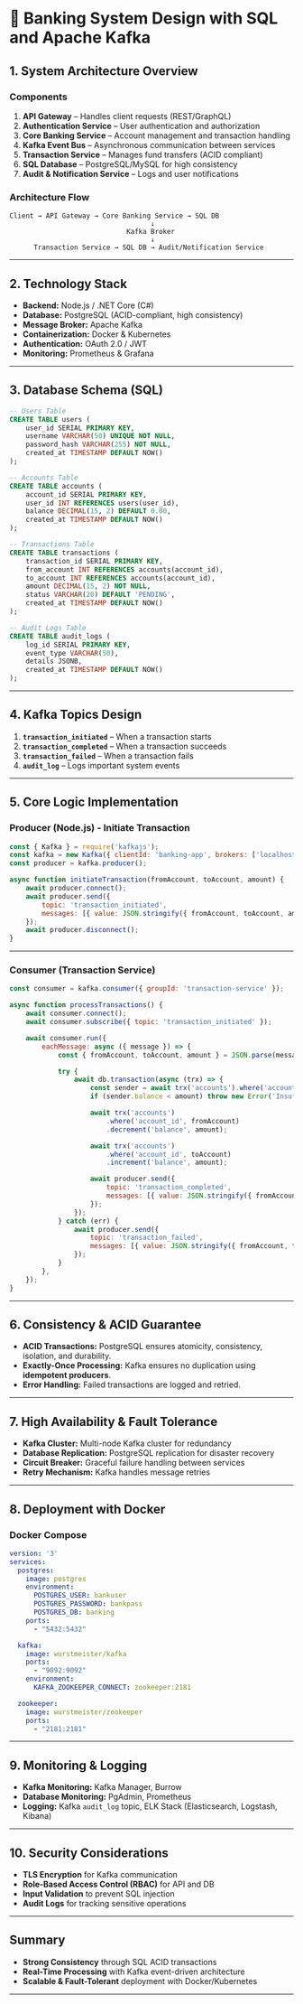 
# 🏦 Banking System Design with SQL and Apache Kafka

## **1. System Architecture Overview**

### **Components**

1. **API Gateway** – Handles client requests (REST/GraphQL)  
2. **Authentication Service** – User authentication and authorization  
3. **Core Banking Service** – Account management and transaction handling  
4. **Kafka Event Bus** – Asynchronous communication between services  
5. **Transaction Service** – Manages fund transfers (ACID compliant)  
6. **SQL Database** – PostgreSQL/MySQL for high consistency  
7. **Audit & Notification Service** – Logs and user notifications  

### **Architecture Flow**

```
Client → API Gateway → Core Banking Service → SQL DB
                                   ↓
                             Kafka Broker
                                   ↓
      Transaction Service → SQL DB → Audit/Notification Service
```

---

## **2. Technology Stack**

- **Backend:** Node.js / .NET Core (C#)  
- **Database:** PostgreSQL (ACID-compliant, high consistency)  
- **Message Broker:** Apache Kafka  
- **Containerization:** Docker & Kubernetes  
- **Authentication:** OAuth 2.0 / JWT  
- **Monitoring:** Prometheus & Grafana  

---

## **3. Database Schema (SQL)**

```sql
-- Users Table
CREATE TABLE users (
    user_id SERIAL PRIMARY KEY,
    username VARCHAR(50) UNIQUE NOT NULL,
    password_hash VARCHAR(255) NOT NULL,
    created_at TIMESTAMP DEFAULT NOW()
);

-- Accounts Table
CREATE TABLE accounts (
    account_id SERIAL PRIMARY KEY,
    user_id INT REFERENCES users(user_id),
    balance DECIMAL(15, 2) DEFAULT 0.00,
    created_at TIMESTAMP DEFAULT NOW()
);

-- Transactions Table
CREATE TABLE transactions (
    transaction_id SERIAL PRIMARY KEY,
    from_account INT REFERENCES accounts(account_id),
    to_account INT REFERENCES accounts(account_id),
    amount DECIMAL(15, 2) NOT NULL,
    status VARCHAR(20) DEFAULT 'PENDING',
    created_at TIMESTAMP DEFAULT NOW()
);

-- Audit Logs Table
CREATE TABLE audit_logs (
    log_id SERIAL PRIMARY KEY,
    event_type VARCHAR(50),
    details JSONB,
    created_at TIMESTAMP DEFAULT NOW()
);
```

---

## **4. Kafka Topics Design**

1. **`transaction_initiated`** – When a transaction starts  
2. **`transaction_completed`** – When a transaction succeeds  
3. **`transaction_failed`** – When a transaction fails  
4. **`audit_log`** – Logs important system events  

---

## **5. Core Logic Implementation**

### **Producer (Node.js) - Initiate Transaction**

```javascript
const { Kafka } = require('kafkajs');
const kafka = new Kafka({ clientId: 'banking-app', brokers: ['localhost:9092'] });
const producer = kafka.producer();

async function initiateTransaction(fromAccount, toAccount, amount) {
    await producer.connect();
    await producer.send({
        topic: 'transaction_initiated',
        messages: [{ value: JSON.stringify({ fromAccount, toAccount, amount }) }],
    });
    await producer.disconnect();
}
```

---

### **Consumer (Transaction Service)**

```javascript
const consumer = kafka.consumer({ groupId: 'transaction-service' });

async function processTransactions() {
    await consumer.connect();
    await consumer.subscribe({ topic: 'transaction_initiated' });

    await consumer.run({
        eachMessage: async ({ message }) => {
            const { fromAccount, toAccount, amount } = JSON.parse(message.value);

            try {
                await db.transaction(async (trx) => {
                    const sender = await trx('accounts').where('account_id', fromAccount).first();
                    if (sender.balance < amount) throw new Error('Insufficient funds');

                    await trx('accounts')
                        .where('account_id', fromAccount)
                        .decrement('balance', amount);

                    await trx('accounts')
                        .where('account_id', toAccount)
                        .increment('balance', amount);

                    await producer.send({
                        topic: 'transaction_completed',
                        messages: [{ value: JSON.stringify({ fromAccount, toAccount, amount }) }],
                    });
                });
            } catch (err) {
                await producer.send({
                    topic: 'transaction_failed',
                    messages: [{ value: JSON.stringify({ fromAccount, toAccount, amount, reason: err.message }) }],
                });
            }
        },
    });
}
```

---

## **6. Consistency & ACID Guarantee**

- **ACID Transactions:** PostgreSQL ensures atomicity, consistency, isolation, and durability.  
- **Exactly-Once Processing:** Kafka ensures no duplication using **idempotent producers**.  
- **Error Handling:** Failed transactions are logged and retried.

---

## **7. High Availability & Fault Tolerance**

- **Kafka Cluster:** Multi-node Kafka cluster for redundancy  
- **Database Replication:** PostgreSQL replication for disaster recovery  
- **Circuit Breaker:** Graceful failure handling between services  
- **Retry Mechanism:** Kafka handles message retries

---

## **8. Deployment with Docker**

### **Docker Compose**

```yaml
version: '3'
services:
  postgres:
    image: postgres
    environment:
      POSTGRES_USER: bankuser
      POSTGRES_PASSWORD: bankpass
      POSTGRES_DB: banking
    ports:
      - "5432:5432"

  kafka:
    image: wurstmeister/kafka
    ports:
      - "9092:9092"
    environment:
      KAFKA_ZOOKEEPER_CONNECT: zookeeper:2181

  zookeeper:
    image: wurstmeister/zookeeper
    ports:
      - "2181:2181"
```

---

## **9. Monitoring & Logging**

- **Kafka Monitoring:** Kafka Manager, Burrow  
- **Database Monitoring:** PgAdmin, Prometheus  
- **Logging:** Kafka `audit_log` topic, ELK Stack (Elasticsearch, Logstash, Kibana)  

---

## **10. Security Considerations**

- **TLS Encryption** for Kafka communication  
- **Role-Based Access Control (RBAC)** for API and DB  
- **Input Validation** to prevent SQL injection  
- **Audit Logs** for tracking sensitive operations  

---

## **Summary**

- **Strong Consistency** through SQL ACID transactions  
- **Real-Time Processing** with Kafka event-driven architecture  
- **Scalable & Fault-Tolerant** deployment with Docker/Kubernetes  

---
